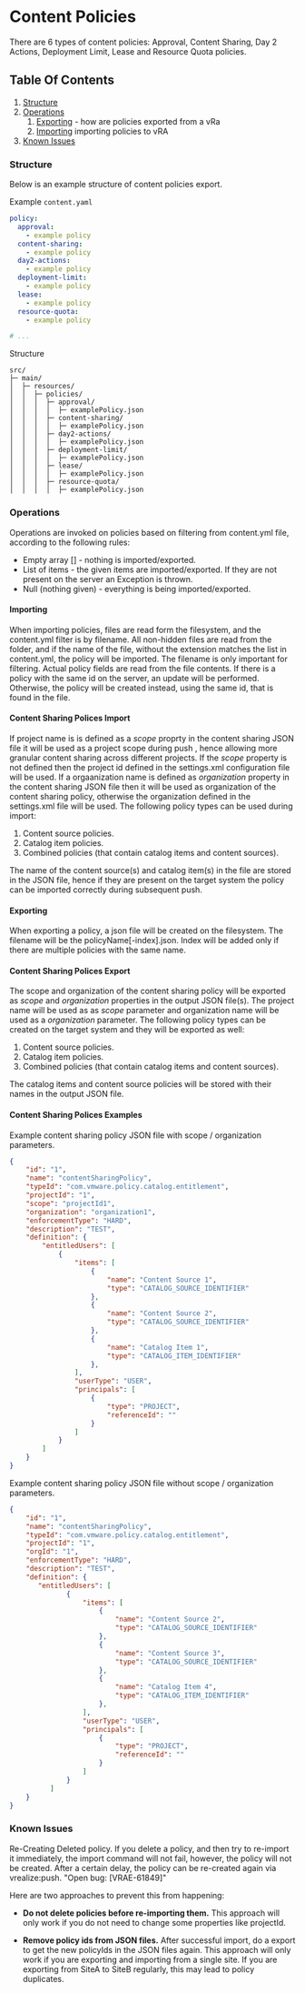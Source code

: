 # Content Policies

There are 6 types of content policies:
  Approval, Content Sharing, Day 2 Actions, Deployment Limit, Lease and Resource Quota policies.

## Table Of Contents

1. [Structure](#structure)
2. [Operations](#operations)
   1. [Exporting](#exporting) - how are policies exported from a vRa
   2. [Importing](#importing) importing policies to vRA
3. [Known Issues](#known-issues)

### Structure

Below is an example structure of content policies export.

Example `content.yaml`

```yaml
policy:
  approval:
    - example policy
  content-sharing:
    - example policy
  day2-actions:
    - example policy
  deployment-limit:
    - example policy
  lease:
    - example policy
  resource-quota: 
    - example policy

# ...
```

Structure

```ascii
src/
├─ main/
│  ├─ resources/
│  │  ├─ policies/
│  │  │  ├─ approval/
│  │  │  │  ├─ examplePolicy.json
│  │  │  ├─ content-sharing/
│  │  │  │  ├─ examplePolicy.json
│  │  │  ├─ day2-actions/
│  │  │  │  ├─ examplePolicy.json
│  │  │  ├─ deployment-limit/
│  │  │  │  ├─ examplePolicy.json
│  │  │  ├─ lease/
│  │  │  │  ├─ examplePolicy.json
│  │  │  ├─ resource-quota/
│  │  │  │  ├─ examplePolicy.json
```

### Operations

Operations are invoked on policies based on filtering from content.yml file, according to the following rules:

- Empty array [] - nothing is imported/exported.
- List of items - the given items are imported/exported. If they are not present on the server an Exception is thrown.  
- Null (nothing given) - everything is being imported/exported.

#### Importing

When importing policies, files are read form the filesystem, and the content.yml filter is by filename. All non-hidden files are read from the folder, and if the name of the file, without the extension matches the list in content.yml, the policy will be imported.
The filename is only important for filtering. Actual policy fields are read from the file contents.
If there is a policy with the same id on the server, an update will be performed. Otherwise, the policy will be created instead, using the same id, that is found in the file.

#### Content Sharing Polices Import

If project name is is defined as a *scope* proprty in the content sharing JSON file it will be used as a project scope during push , hence allowing more granular content sharing across different projects. If the *scope* property is not defined then the project id defined in the settings.xml configuration file will be used.
If a orgaanization name is defined as *organization* property in the content sharing JSON file then it will be used as organization of the content sharing policy, otherwise the organization defined in the settings.xml file will be used. The following policy types can be used during import:

1. Content source policies.
2. Catalog item policies.
3. Combined policies (that contain catalog items and content sources).

The name of the content source(s) and catalog item(s) in the file are stored in the JSON file, hence if they are present on the target system the policy can be imported correctly during subsequent push.

#### Exporting

When exporting a policy, a json file will be created on the filesystem. The filename will be the policyName[-index].json.
Index will be added only if there are multiple policies with the same name.

#### Content Sharing Polices Export

The scope and organization of the content sharing policy will be exported as *scope* and *organization* properties in the output JSON file(s). The project name will be used as as *scope* parameter and organization name will be used as a *organization* parameter. The following policy types can be created on the target system and they will be exported as well:

1. Content source policies.
2. Catalog item policies.
3. Combined policies (that contain catalog items and content sources).

The catalog items and content source policies will be stored with their names in the output JSON file.

#### Content Sharing Polices Examples

Example content sharing policy JSON file with scope / organization parameters.

```JSON
{
    "id": "1",
    "name": "contentSharingPolicy",
    "typeId": "com.vmware.policy.catalog.entitlement",
    "projectId": "1",
    "scope": "projectId1",
    "organization": "organization1",
    "enforcementType": "HARD",
    "description": "TEST",
    "definition": {
        "entitledUsers": [
            {
                "items": [
                    {
                        "name": "Content Source 1",
                        "type": "CATALOG_SOURCE_IDENTIFIER"
                    },
                    {
                        "name": "Content Source 2",
                        "type": "CATALOG_SOURCE_IDENTIFIER"
                    },
                    {
                        "name": "Catalog Item 1",
                        "type": "CATALOG_ITEM_IDENTIFIER"
                    },
                ],
                "userType": "USER",
                "principals": [
                    {
                        "type": "PROJECT",
                        "referenceId": ""
                    }
                ]
            }
        ]
    }
}
```

Example content sharing policy JSON file without scope / organization parameters.

```JSON
{
    "id": "1",
    "name": "contentSharingPolicy",
    "typeId": "com.vmware.policy.catalog.entitlement",
    "projectId": "1",
    "orgId": "1",
    "enforcementType": "HARD",
    "description": "TEST",
    "definition": {
       "entitledUsers": [
              {
                  "items": [
                      {
                          "name": "Content Source 2",
                          "type": "CATALOG_SOURCE_IDENTIFIER"
                      },
                      {
                          "name": "Content Source 3",
                          "type": "CATALOG_SOURCE_IDENTIFIER"
                      },
                      {
                          "name": "Catalog Item 4",
                          "type": "CATALOG_ITEM_IDENTIFIER"
                      },
                  ],
                  "userType": "USER",
                  "principals": [
                      {
                          "type": "PROJECT",
                          "referenceId": ""
                      }
                  ]
              }
          ]
    }
}
```

### Known Issues

Re-Creating Deleted policy.
If you delete a policy, and then try to re-import it immediately, the import command will not fail, however, the policy will not be created.
After a certain delay, the policy can be re-created again  via vrealize:push.
"Open bug: [VRAE-61849]"

Here are two approaches to prevent this from happening:

- **Do not delete policies before re-importing them.** This approach will only work if you do not need to change some properties like projectId.

- **Remove policy ids from JSON files.** After successful import, do a export to get the new policyIds in the JSON files again. This approach will only work if you are exporting and importing from a single site. If you are exporting from SiteA to SiteB regularly, this may lead to policy duplicates.
